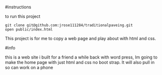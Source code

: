 #instructions

to run this project

```
git clone git@github.com:jrose111284/traditionalpaveing.git
open public/index.html
```
This project is for me to copy a web page and play about with html and css.


#info

this is a web site i built for a friend a while back with word press, Im going to make the home page with just html and css no boot strap. It will also pull in so can work on a phone
